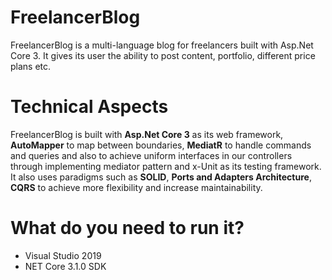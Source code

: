 # FreelancerBlog
FreelancerBlog is a multi-language blog for freelancers built with Asp.Net Core 3. It gives its user the ability to post content, portfolio, different price plans etc.

# Technical Aspects
FreelancerBlog is built with **Asp.Net Core 3** as its web framework, **AutoMapper** to map between boundaries, **MediatR** to handle commands and queries and also to achieve uniform interfaces in our controllers through implementing mediator pattern and x-Unit as its testing framework. 
It also uses paradigms such as **SOLID**, **Ports and Adapters Architecture**, **CQRS** to achieve more flexibility and increase maintainability.

# What do you need to run it?
- Visual Studio 2019
- NET Core 3.1.0 SDK

